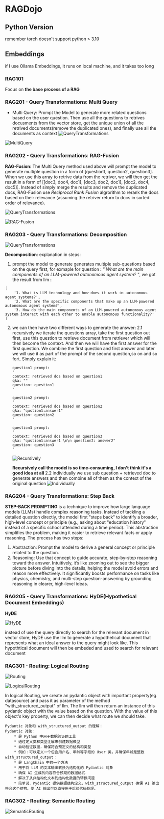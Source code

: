 # RAGDojo
## Python Version
remember torch doesn't support python > 3.10

## Embeddings
if I use Ollama Embeddings, it runs on local machine, and it takes too long

### RAG101
Focus on **the base process of a RAG**

### RAG201 - Query Transformations: Multi Query
* Multi Query: Prompt the Model to generate more related questions based on the user question. Then use all the questions to retrives docusments from the vector store, get the unique union of all the retrived documents(remove the duplicated ones), and finally use all the documents as context
![QueryTransformations](./imgs/QueryTransformations.png)

![MultiQuery](./imgs/MultiQuery.png)


### RAG202 - Query Transformations: RAG-Fusion
**RAG-Fusion**: The Multi Query method used above will prompt the model to generate multiple question in a form of [question1, question2, question3]. When we use this array to retrive data from the retriver, we will then get the result in a form of [[doc3, doc4, doc1], [doc3, doc2, doc1], [doc2, doc4, doc5]]. Instead of simply merge the results and remove the duplicated docs, RAG-Fusion use *Reciprocal Rank Fusion* algrorithm to rerank the docs based on their relevance (assuming the retriver return to docs in sorted order of relevance).

![QueryTransformations](./imgs/QueryTransformations.png)

![RAG-Fusion](./imgs/RAG-Fusion.png)


### RAG203 - Query Transformations: Decomposition

![QueryTransformations](./imgs/QueryTransformations.png)


**Decomposition**: 
explanation in steps:
1. prompt the model to generate generates multiple sub-questions based on the query first, for exmaple for question : *" What are the main components of an LLM-powered autonomous agent system? "*, we got the result from llm : 
```
[
    '1. What is LLM technology and how does it work in autonomous agent systems?',
    '2. What are the specific components that make up an LLM-powered autonomous agent system?',
    '3. How do the main components of an LLM-powered autonomous agent system interact with each other to enable autonomous functionality?'
]
```
2. we can then have two different ways to generate the answer:
    2.1 recursively
    we iterate the questions array, take the first question out first, use this question to retrieve document from retriever which will then become the context. And then we will have the first answer for the first question. We combine the first question and first answer and later we will use it as part of the prompt of the second question,so on and so fort. Simply explain it:
    ```
    question1 prompt: 
    "
    context: retrieved dos based on question1
    q&a: ""
    question: question1
    "
    
    question2 prompt:
    "
    context: retrieved dos based on question2
    q&a: "qustion1:answer1"
    question: question2
    "

    question3 prompt:
    "
    context: retrieved dos based on question3
    q&a: "qustion1:answer1 \n\n question2: answer2"
    question: question3
    "
    ```
    ![Recursively](./imgs/Decomposition-Recursively.png)

    **Recursively call the model is so time-consuming, I don't think it's a good idea at all**
    2.2 individually
    we use sub question + retrieved doc to generate answers and then combine all of them as the context of the original question
    ![Individually](./imgs/Decomposition-Individually.png)

### RAG204 - Query Transformations: Step Back 

**STEP-BACK PROMPTING** is a technique to improve how large language models (LLMs) handle complex reasoning tasks. Instead of tackling a detailed question directly, the model first "steps back" to identify a broader, high-level concept or principle (e.g., asking about "education history" instead of a specific school attended during a time period). This abstraction simplifies the problem, making it easier to retrieve relevant facts or apply reasoning. The process has two steps:

1. Abstraction: Prompt the model to derive a general concept or principle related to the question.
2. Reasoning: Use that concept to guide accurate, step-by-step reasoning toward the answer.
Intuitively, it’s like zooming out to see the bigger picture before diving into the details, helping the model avoid errors and reason more effectively. It significantly boosts performance on tasks like physics, chemistry, and multi-step question-answering by grounding reasoning in clearer, high-level ideas.

### RAG205 - Query Transformations: HyDE(Hypothetical Document Embeddings)
**HyDE**

![HyDE](./imgs/HyDE.png)

instead of use the query directly to search for the relevant document in vector store, HyDE use the llm to generate a hypothetical document that represents what an ideal answer to the query might look like. This hypothtical document will then be embeded and used to search for relevant document


### RAG301 - Routing: Logical Routing

![Routing](./imgs/Routing.png)

![LogicalRouting](./imgs/LogicalRouting.png)

In logical Routing, we create an pydantic object with important property(eg. datasource) and pass it as parameter of the method "with_structured_output" of llm. The llm will then return an instance of this pydantic object with the value based on the question. With the value of this object's key property, we can then decide what route we should take.
```
Pydantic 对象和 with_structured_output 的理解：
Pydantic 对象：
    * 是 Python 中用于数据验证的工具
    * 通过定义类和类型注解来创建数据模型
    * 自动验证数据，确保符合预定义的结构和类型
    * 例如：可以定义一个包含用户名、年龄等字段的 User 类，并确保年龄是整数
with_structured_output：
    * 是 LangChain 中的一个方法
    * 用于将 LLM 的文本输出转换为结构化的 Pydantic 对象
    * 确保 AI 生成的内容符合预期的数据格式
    * 解决了从非结构化文本到结构化数据的转换问题
    * 简单说，Pydantic 提供数据结构定义，with_structured_output 确保 AI 输出符合这个结构，使 AI 输出可以直接用于后续代码处理。
```

### RAG302 - Routing: Semantic Routing

![SemanticRouting](./imgs/SemanticRouting.png)
